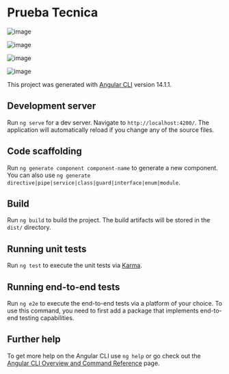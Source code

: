# Prueba Tecnica

![image](https://github.com/JuanfelipeX/prueba_tecnica_worldoffice/assets/72418729/a05f74b8-330a-4fb4-bf38-9f10aaf410b6)

![image](https://github.com/JuanfelipeX/prueba_tecnica_worldoffice/assets/72418729/b4e4238e-1922-44f6-99f8-6449cc0fb486)

![image](https://github.com/JuanfelipeX/prueba_tecnica_worldoffice/assets/72418729/83f1b782-cf15-4207-a1b6-d9564ac0a8f5)

![image](https://github.com/JuanfelipeX/prueba_tecnica_worldoffice/assets/72418729/91af9143-01fd-4f65-96cc-a41ed31af0f9)


This project was generated with [Angular CLI](https://github.com/angular/angular-cli) version 14.1.1.

## Development server

Run `ng serve` for a dev server. Navigate to `http://localhost:4200/`. The application will automatically reload if you change any of the source files.

## Code scaffolding

Run `ng generate component component-name` to generate a new component. You can also use `ng generate directive|pipe|service|class|guard|interface|enum|module`.

## Build

Run `ng build` to build the project. The build artifacts will be stored in the `dist/` directory.

## Running unit tests

Run `ng test` to execute the unit tests via [Karma](https://karma-runner.github.io).

## Running end-to-end tests

Run `ng e2e` to execute the end-to-end tests via a platform of your choice. To use this command, you need to first add a package that implements end-to-end testing capabilities.

## Further help

To get more help on the Angular CLI use `ng help` or go check out the [Angular CLI Overview and Command Reference](https://angular.io/cli) page.
